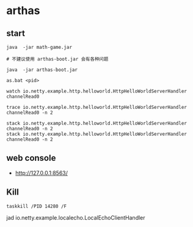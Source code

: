 # arthas

## start

```shell
java  -jar math-game.jar

# 不建议使用 arthas-boot.jar 会有各种问题

java  -jar arthas-boot.jar

as.bat <pid>

watch io.netty.example.http.helloworld.HttpHelloWorldServerHandler channelRead0

trace io.netty.example.http.helloworld.HttpHelloWorldServerHandler channelRead0 -n 2

stack io.netty.example.http.helloworld.HttpHelloWorldServerHandler channelRead0 -n 2
stack io.netty.example.http.helloworld.HttpHelloWorldServerHandler channelRead0 -n 2
```

## web console

- http://127.0.0.1:8563/

## Kill

```shell
taskkill /PID 14280 /F
```

jad io.netty.example.localecho.LocalEchoClientHandler